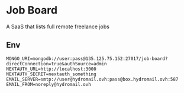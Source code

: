 # Job Board

A SaaS that lists full remote freelance jobs

## Env

```
MONGO_URI=mongodb://user:pass@135.125.75.152:27017/job-board?directConnection=true&authSource=admin
NEXTAUTH_URL=http://localhost:3000
NEXTAUTH_SECRET=nextauth_something
EMAIL_SERVER=smtp://user@hydromail.ovh:pass@box.hydromail.ovh:587
EMAIL_FROM=noreply@hydromail.ovh
```
